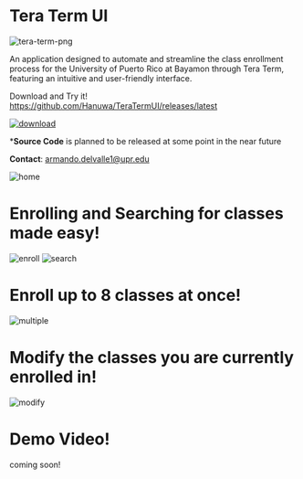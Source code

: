 # Tera Term UI

![tera-term-png](https://github.com/Hanuwa/TeraTermUI/assets/109267068/75fa1c89-80e7-40a8-b393-0a0931f3a111)

An application designed to automate and streamline the class enrollment process for the University of Puerto Rico at Bayamon through Tera Term, featuring an intuitive and user-friendly interface.

Download and Try it!
https://github.com/Hanuwa/TeraTermUI/releases/latest

[![download](https://github.com/user-attachments/assets/564ae698-d0db-475a-be6b-dd179b2c2767)](https://github.com/Hanuwa/TeraTermUI/releases/latest)

***Source Code** is planned to be released at some point in the near future

**Contact**: armando.delvalle1@upr.edu

![home](https://github.com/Hanuwa/TeraTermUI/assets/109267068/c908a96b-bf50-44f6-9e7f-bf704a3bc31f)

# Enrolling and Searching for classes made easy!

![enroll](https://github.com/user-attachments/assets/72e45ca4-28b5-4f6a-af84-8d9de5153dc8)
![search](https://github.com/user-attachments/assets/178d819b-1cfd-4b92-ae18-d17cfede4c40)

# Enroll up to 8 classes at once!

![multiple](https://github.com/user-attachments/assets/9e21623d-6ed4-480b-8ea2-956a9260aa7a)

# Modify the classes you are currently enrolled in!

![modify](https://github.com/user-attachments/assets/dfbdb94b-e969-4524-b9d0-4edf339f315e)

# Demo Video!

coming soon!
